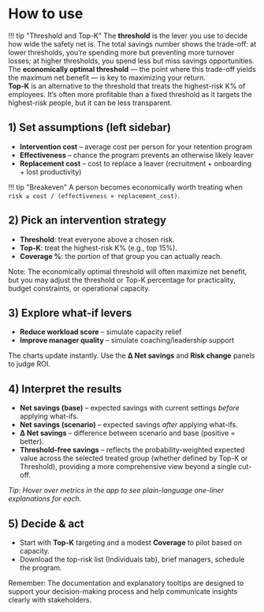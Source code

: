 # How to use

!!! tip "Threshold and Top-K"
    The **threshold** is the lever you use to decide how wide the safety net is. The total savings number shows the trade-off: at lower thresholds, you’re spending more but preventing more turnover losses; at higher thresholds, you spend less but miss savings opportunities. The **economically optimal threshold** — the point where this trade-off yields the maximum net benefit — is key to maximizing your return.  
    **Top-K** is an alternative to the threshold that treats the highest-risk K% of employees. It’s often more profitable than a fixed threshold as it targets the highest-risk people, but it can be less transparent.

## 1) Set assumptions (left sidebar)
- **Intervention cost** – average cost per person for your retention program
- **Effectiveness** – chance the program prevents an otherwise likely leaver
- **Replacement cost** – cost to replace a leaver (recruitment + onboarding + lost productivity)

!!! tip "Breakeven"
    A person becomes economically worth treating when  
    `risk ≥ cost / (effectiveness × replacement_cost)`.

## 2) Pick an intervention strategy
- **Threshold**: treat everyone above a chosen risk.  
- **Top-K**: treat the highest-risk K% (e.g., top 15%).  
- **Coverage %**: the portion of that group you can actually reach.  

Note: The economically optimal threshold will often maximize net benefit, but you may adjust the threshold or Top-K percentage for practicality, budget constraints, or operational capacity.

## 3) Explore what-if levers
- **Reduce workload score** – simulate capacity relief  
- **Improve manager quality** – simulate coaching/leadership support

The charts update instantly. Use the **Δ Net savings** and **Risk change** panels to judge ROI.

## 4) Interpret the results
- **Net savings (base)** – expected savings with current settings *before* applying what-ifs.  
- **Net savings (scenario)** – expected savings *after* applying what-ifs.  
- **Δ Net savings** – difference between scenario and base (positive = better).  
- **Threshold-free savings** – reflects the probability-weighted expected value across the selected treated group (whether defined by Top-K or Threshold), providing a more comprehensive view beyond a single cut-off.

*Tip: Hover over metrics in the app to see plain-language one-liner explanations for each.*

## 5) Decide & act
- Start with **Top-K** targeting and a modest **Coverage** to pilot based on capacity.  
- Download the top-risk list (Individuals tab), brief managers, schedule the program.  

Remember: The documentation and explanatory tooltips are designed to support your decision-making process and help communicate insights clearly with stakeholders.